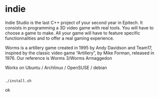 # indie
Indie Studio is the last C++ project of your second year in Epitech. It
consists in programming a 3D video game with real tools.
You will have to choose a game to make. All your game will have to feature specific
functionnalities and to offer a real gaming experience.

Worms is a artillery game created in 1995 by Andy Davidson and Team17, inspired by the
classic video game “Artillery”, by Mike Forman, released in 1976.
Our reference is Worms 3/Worms Armaggedon

Works on Ubuntu / Archlinux / OpenSUSE / debian

<code>
./install.sh
</code>

ok
